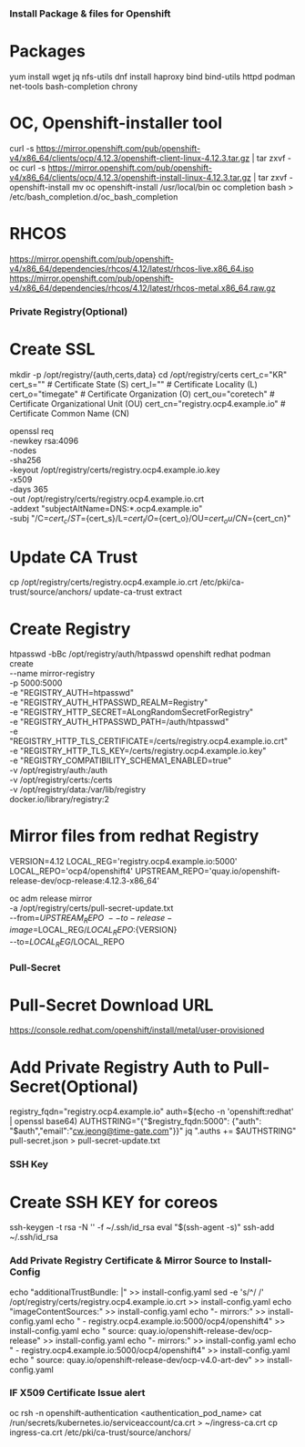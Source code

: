 ### Install Package & files for Openshift ###
# Packages
  yum install wget jq nfs-utils
  dnf install haproxy bind bind-utils httpd podman net-tools bash-completion chrony

# OC, Openshift-installer tool
  curl -s  https://mirror.openshift.com/pub/openshift-v4/x86_64/clients/ocp/4.12.3/openshift-client-linux-4.12.3.tar.gz | tar zxvf - oc
  curl -s https://mirror.openshift.com/pub/openshift-v4/x86_64/clients/ocp/4.12.3/openshift-install-linux-4.12.3.tar.gz | tar zxvf - openshift-install
  mv oc openshift-install /usr/local/bin
  oc completion bash > /etc/bash_completion.d/oc_bash_completion

# RHCOS
  https://mirror.openshift.com/pub/openshift-v4/x86_64/dependencies/rhcos/4.12/latest/rhcos-live.x86_64.iso
  https://mirror.openshift.com/pub/openshift-v4/x86_64/dependencies/rhcos/4.12/latest/rhcos-metal.x86_64.raw.gz

### Private Registry(Optional) ###
# Create SSL
  mkdir -p /opt/registry/{auth,certs,data} 
  cd /opt/registry/certs
  cert_c="KR"
  cert_s="" # Certificate State (S)
  cert_l="" # Certificate Locality (L)
  cert_o="timegate" # Certificate Organization (O)
  cert_ou="coretech" # Certificate Organizational Unit (OU)
  cert_cn="registry.ocp4.example.io" # Certificate Common Name (CN)
  
  openssl req \
  -newkey rsa:4096 \
  -nodes \
  -sha256 \
  -keyout /opt/registry/certs/registry.ocp4.example.io.key \
  -x509 \
  -days 365 \
  -out /opt/registry/certs/registry.ocp4.example.io.crt \
  -addext "subjectAltName=DNS:*.ocp4.example.io" \
  -subj "/C=${cert_c}/ST=${cert_s}/L=${cert_l}/O=${cert_o}/OU=${cert_ou}/CN=${cert_cn}"
# Update CA Trust
  cp /opt/registry/certs/registry.ocp4.example.io.crt /etc/pki/ca-trust/source/anchors/
  update-ca-trust extract

# Create Registry
  htpasswd -bBc /opt/registry/auth/htpasswd openshift redhat
  podman create \
  --name mirror-registry \
  -p 5000:5000 \
  -e "REGISTRY_AUTH=htpasswd" \
  -e "REGISTRY_AUTH_HTPASSWD_REALM=Registry" \
  -e "REGISTRY_HTTP_SECRET=ALongRandomSecretForRegistry" \
  -e "REGISTRY_AUTH_HTPASSWD_PATH=/auth/htpasswd" \
  -e "REGISTRY_HTTP_TLS_CERTIFICATE=/certs/registry.ocp4.example.io.crt" \
  -e "REGISTRY_HTTP_TLS_KEY=/certs/registry.ocp4.example.io.key" \
  -e "REGISTRY_COMPATIBILITY_SCHEMA1_ENABLED=true" \
  -v /opt/registry/auth:/auth \
  -v /opt/registry/certs:/certs \
  -v /opt/registry/data:/var/lib/registry \
  docker.io/library/registry:2

# Mirror files from redhat Registry
  VERSION=4.12
  LOCAL_REG='registry.ocp4.example.io:5000'
  LOCAL_REPO='ocp4/openshift4'
  UPSTREAM_REPO='quay.io/openshift-release-dev/ocp-release:4.12.3-x86_64'

  oc adm release mirror \
  -a /opt/registry/certs/pull-secret-update.txt \
  --from=$UPSTREAM_REPO \
  --to-release-image=$LOCAL_REG/$LOCAL_REPO:${VERSION} \
  --to=$LOCAL_REG/$LOCAL_REPO


### Pull-Secret ###
# Pull-Secret Download URL
  https://console.redhat.com/openshift/install/metal/user-provisioned

# Add Private Registry Auth to Pull-Secret(Optional)
  registry_fqdn="registry.ocp4.example.io"
  auth=$(echo -n 'openshift:redhat' | openssl base64)
  AUTHSTRING="{\"$registry_fqdn:5000\": {\"auth\": \"$auth\",\"email\":\"cw.jeong@time-gate.com\"}}"
  jq ".auths += $AUTHSTRING" pull-secret.json > pull-secret-update.txt


### SSH Key ###
# Create SSH KEY for coreos
ssh-keygen -t rsa -N '' -f ~/.ssh/id_rsa
eval "$(ssh-agent -s)"
ssh-add ~/.ssh/id_rsa

### Add Private Registry Certificate & Mirror Source to Install-Config ###
  echo "additionalTrustBundle: |" >> install-config.yaml
  sed -e 's/^/ /' /opt/registry/certs/registry.ocp4.example.io.crt >> install-config.yaml
  echo "imageContentSources:" >> install-config.yaml
  echo "- mirrors:" >> install-config.yaml
  echo "  - registry.ocp4.example.io:5000/ocp4/openshift4" >> install-config.yaml
  echo "  source: quay.io/openshift-release-dev/ocp-release" >> install-config.yaml
  echo "- mirrors:" >> install-config.yaml
  echo "  - registry.ocp4.example.io:5000/ocp4/openshift4" >> install-config.yaml
  echo "  source: quay.io/openshift-release-dev/ocp-v4.0-art-dev" >> install-config.yaml


### IF X509 Certificate Issue alert ###
oc rsh -n openshift-authentication <authentication_pod_name> cat /run/secrets/kubernetes.io/serviceaccount/ca.crt > ~/ingress-ca.crt
cp ingress-ca.crt /etc/pki/ca-trust/source/anchors/
